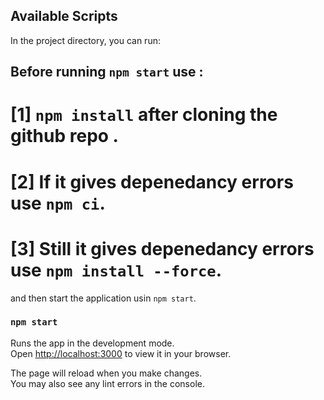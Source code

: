 ## Available Scripts

In the project directory, you can run:

## Before running `npm start` use :

# [1] `npm install` after cloning the github repo .

# [2] If it gives depenedancy errors use `npm ci`.

# [3] Still it gives depenedancy errors use `npm install --force`.

and then start the application usin `npm start`.

### `npm start`

Runs the app in the development mode.\
Open [http://localhost:3000](http://localhost:3000) to view it in your browser.

The page will reload when you make changes.\
You may also see any lint errors in the console.
